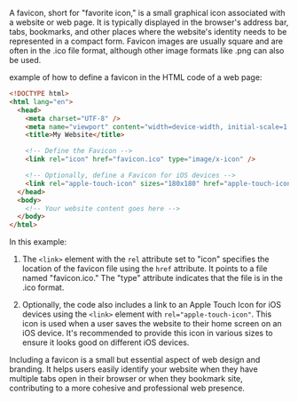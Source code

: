 A favicon, short for "favorite icon," is a small graphical icon associated with a website or web page. It is typically displayed in the browser's address bar, tabs, bookmarks, and other places where the website's identity needs to be represented in a compact form. Favicon images are usually square and are often in the .ico file format, although other image formats like .png can also be used.

example of how to define a favicon in the HTML code of a web page:

```html
<!DOCTYPE html>
<html lang="en">
  <head>
    <meta charset="UTF-8" />
    <meta name="viewport" content="width=device-width, initial-scale=1.0" />
    <title>My Website</title>

    <!-- Define the Favicon -->
    <link rel="icon" href="favicon.ico" type="image/x-icon" />

    <!-- Optionally, define a Favicon for iOS devices -->
    <link rel="apple-touch-icon" sizes="180x180" href="apple-touch-icon.png" />
  </head>
  <body>
    <!-- Your website content goes here -->
  </body>
</html>
```

In this example:

1. The `<link>` element with the `rel` attribute set to "icon" specifies the location of the favicon file using the `href` attribute. It points to a file named "favicon.ico." The "type" attribute indicates that the file is in the .ico format.

2. Optionally, the code also includes a link to an Apple Touch Icon for iOS devices using the `<link>` element with `rel="apple-touch-icon"`. This icon is used when a user saves the website to their home screen on an iOS device. It's recommended to provide this icon in various sizes to ensure it looks good on different iOS devices.

Including a favicon is a small but essential aspect of web design and branding. It helps users easily identify your website when they have multiple tabs open in their browser or when they bookmark site, contributing to a more cohesive and professional web presence.
